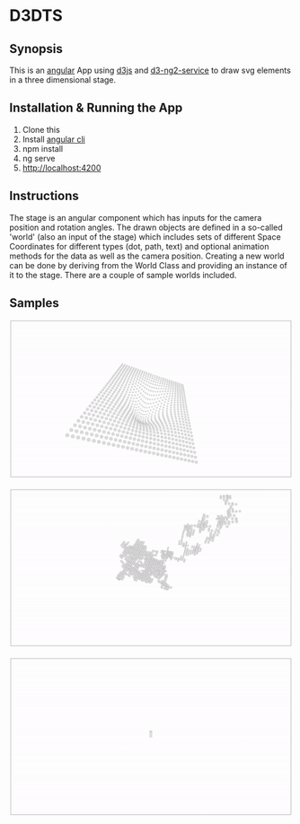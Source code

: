 # D3DTS

## Synopsis

This is an [angular](https://angular.io/) App using [d3js](https://d3js.org/) and [d3-ng2-service](https://github.com/tomwanzek/d3-ng2-service) to draw svg elements in a three dimensional stage.

## Installation & Running the App

1. Clone this
2. Install [angular cli](https://github.com/angular/angular-cli)
3. npm install
4. ng serve
5. [http://localhost:4200](http://localhost:4200)

## Instructions

The stage is an angular component which has inputs for the camera position and rotation angles. The drawn objects are defined in a so-called 'world' (also an input of the stage) which includes sets of different Space Coordinates for different types (dot, path, text) and optional animation methods for the data as well as the camera position. Creating a new world can be done by deriving from the World Class and providing an instance of it to the stage. There are a couple of sample worlds included.

## Samples

![](./Screenshot_01.gif "D3DTS")

![](./Screenshot_02.gif "D3DTS")

![](./Screenshot_03.gif "D3DTS")
